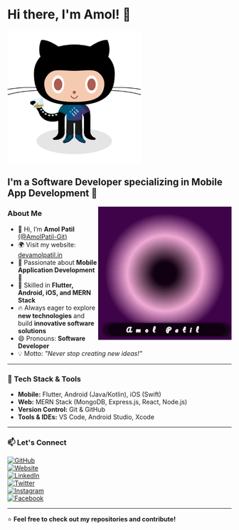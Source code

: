 # Hi there, I'm Amol! 👋  
<img src="./images/2.png" width="300" height="300" alt="Amol's Profile Image" align="center">  

<!---  
# Hi there, I'm Amol! 👋  
<img src="./images/1.gif" width="300" height="300" alt="Animated GIF" align="center">  
--->  

## I'm a Software Developer specializing in Mobile App Development 🚀  
<img src="./images/amol.gif" width="300" height="300" alt="Amol's Coding GIF" align="right">  

### About Me  
- 👋 Hi, I’m **Amol Patil** [(@AmolPatil-Git)](https://github.com/AmolPatil-Git)  
- 🌍 Visit my website: [devamolpatil.in](https://devamolpatil.in/)  
- 👀 Passionate about **Mobile Application Development** 📱  
- 🎯 Skilled in **Flutter, Android, iOS, and MERN Stack**  
- 🔥 Always eager to explore **new technologies** and build **innovative software solutions**  
- 😄 Pronouns: **Software Developer**  
- 💡 Motto: _"Never stop creating new ideas!"_  

---

### 🚀 Tech Stack & Tools  
- **Mobile:** Flutter, Android (Java/Kotlin), iOS (Swift)  
- **Web:** MERN Stack (MongoDB, Express.js, React, Node.js)  
- **Version Control:** Git & GitHub  
- **Tools & IDEs:** VS Code, Android Studio, Xcode  

---

### 📫 Let's Connect  
[![GitHub](https://img.shields.io/badge/GitHub-@AmolPatil--Git-181717?style=flat&logo=github)](https://github.com/AmolPatil-Git)  
[![Website](https://img.shields.io/badge/Website-Visit%20Now-orange?style=flat&logo=google-chrome)](https://devamolpatil.in/)  
[![LinkedIn](https://img.shields.io/badge/LinkedIn-Amol%20Patil-blue?style=flat&logo=linkedin)](https://www.linkedin.com/in/amol-patil-372641165/)  
[![Twitter](https://img.shields.io/badge/Twitter-@amol1781994-1DA1F2?style=flat&logo=twitter)](https://x.com/amol1781994)  
[![Instagram](https://img.shields.io/badge/Instagram-@amol1781994-E4405F?style=flat&logo=instagram)](https://www.instagram.com/amol1781994/)  
[![Facebook](https://img.shields.io/badge/Facebook-Amol%20Patil-1877F2?style=flat&logo=facebook)](https://www.facebook.com/profile.php?id=100008380546793)  

---  

⭐ **Feel free to check out my repositories and contribute!**  



<!---  
# Hi there, I'm Amol! 👋  
<img src="./images/2.png" width="300" height="300" alt="Amol's Profile Image" align="center">  



## I'm a Software Developer specializing in Mobile App Development 🚀  
<img src="./images/amol.gif" width="300" height="300" alt="Amol's Coding GIF" align="right">  

### About Me  
- 👋 Hi, I’m **Amol Patil** (@AmolPatil-Git)  
- 👀 Passionate about **Mobile Application Development** 📱  
- 🎯 Skilled in **Flutter, Android, iOS, and MERN Stack**  
- 🔥 Always eager to explore **new technologies** and build **innovative software solutions**  
- 😄 Pronouns: **Software Developer**  
- 💡 Motto: _"Never stop creating new ideas!"_  

---

### 🚀 Tech Stack & Tools  
- **Mobile:** Flutter, Android (Java/Kotlin), iOS (Swift)  
- **Web:** MERN Stack (MongoDB, Express.js, React, Node.js)  
- **Version Control:** Git & GitHub  
- **Tools & IDEs:** VS Code, Android Studio, Xcode  

---

### 📫 Let's Connect  
[![GitHub](https://img.shields.io/badge/GitHub-@AmolPatil--Git-181717?style=flat&logo=github)](https://github.com/AmolPatil-Git)  
[![LinkedIn](https://img.shields.io/badge/LinkedIn-Amol%20Patil-blue?style=flat&logo=linkedin)](YOUR_LINKEDIN_URL)  
[![Twitter](https://img.shields.io/badge/Twitter-@YourHandle-1DA1F2?style=flat&logo=twitter)](YOUR_TWITTER_URL)  

---  

⭐ **Feel free to check out my repositories and contribute!**  

--->  

<!---  
### Hi there, I'm Amol! 👋
<img src="./images/2.png" width = "300" height = "300" align = "center"> 



### I'm a software developer and i development mobile applications.   <img src="./images/amol.gif" width = "300" height = "300" align = "right">


- 👋 Hi, I’m @AmolPatil-Git
- 👀 I’m interested in mobile Application Languages 📱
- 😄 Pronouns: Software Developer
- 💪🏼 Future Goals: Exploring new technologies and developing software solutions. - Never stop creating new ideas.

--->

